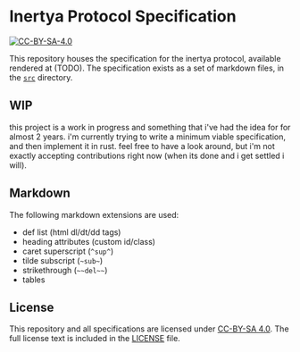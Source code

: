 # Inertya Protocol Specification

[![CC-BY-SA-4.0](http://mirrors.creativecommons.org/presskit/buttons/88x31/svg/by-sa.svg)](https://creativecommons.org/licenses/by-sa/4.0/deed.en)

This repository houses the specification for the inertya protocol, available 
rendered at (TODO). The specification exists as a 
set of markdown files, in the [`src`](src) directory.


## WIP

this project is a work in progress and something that i've had the idea for 
for almost 2 years. i'm currently trying to write a minimum viable 
specification, and then implement it in rust. feel free to have a look 
around, but i'm not exactly accepting contributions right now (when its done 
and i get settled i will).


## Markdown

The following markdown extensions are used:
- def list (html dl/dt/dd tags)
- heading attributes (custom id/class)
- caret superscript (`^sup^`)
- tilde subscript (`~sub~`)
- strikethrough (`~~del~~`)
- tables


## License

This repository and all specifications are licensed under 
[CC-BY-SA 4.0](https://creativecommons.org/licenses/by-sa/4.0/deed.en). 
The full license text is included in the [LICENSE](LICENSE) file.
